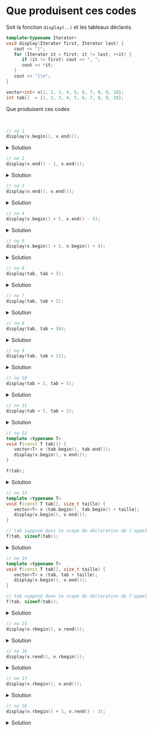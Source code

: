 # Que produisent ces codes

Soit la fonction `display(..)` et les tableaux déclarés.

~~~cpp
template<typename Iterator>
void display(Iterator first, Iterator last) {
   cout << "[";
   for (Iterator it = first; it != last; ++it) {
      if (it != first) cout << ", ";
      cout << *it;
   }
   cout << "]\n";
}

vector<int> v{1, 2, 3, 4, 5, 6, 7, 8, 9, 10};
int tab[]  = {1, 2, 3, 4, 5, 6, 7, 8, 9, 10};
~~~

Que produisent ces codes

<br>


~~~cpp
// no 1
display(v.begin(), v.end());
~~~

<details>
<summary>Solution</summary>

~~~
[1, 2, 3, 4, 5, 6, 7, 8, 9, 10]
~~~

------------------------------

</details>

~~~cpp
// no 2
display(v.end() - 1, v.end());
~~~

<details>
<summary>Solution</summary>

~~~
[10]
~~~

------------------------------

</details>

~~~cpp
// no 3
display(v.end(), v.end());
~~~

<details>
<summary>Solution</summary>

~~~
[]
~~~

------------------------------

</details>

~~~cpp
// no 4
display(v.begin() + 5, v.end() - 5);
~~~

<details>
<summary>Solution</summary>

~~~
[]
~~~

------------------------------

</details>

~~~cpp
// no 5
display(v.begin() + 5, v.begin() + 4);
~~~

<details>
<summary>Solution</summary>

~~~
[6, 7, 8, 9, 10, ?, ?, ?, ..., ?]
~~~

⚠️ les itérateurs sont croisés => boucle infinie

------------------------------

</details>

~~~cpp
// no 6
display(tab, tab + 3);
~~~

<details>
<summary>Solution</summary>

~~~
[1, 2, 3]
~~~

------------------------------

</details>

~~~cpp
// no 7
display(tab, tab + 2);
~~~

<details>
<summary>Solution</summary>

~~~
[1, 2]
~~~

------------------------------

</details>

~~~cpp
// no 8
display(tab, tab + 10);
~~~

<details>
<summary>Solution</summary>

~~~
[1, 2, 3, 4, 5, 6, 7, 8, 9, 10]
~~~

------------------------------

</details>

~~~cpp
// no 9
display(tab, tab + 12);
~~~

<details>
<summary>Solution</summary>

~~~
[1, 2, 3, 4, 5, 6, 7, 8, 9, 10, ?, ?]
~~~

⚠️ en dehors du tableau => indéterminé

------------------------------

</details>

~~~cpp
// no 10
display(tab + 2, tab + 5);
~~~

<details>
<summary>Solution</summary>

~~~
[3, 4, 5]
~~~

------------------------------

</details>

~~~cpp
// no 11
display(tab + 5, tab + 2);
~~~

<details>
<summary>Solution</summary>

~~~
[6, 7, 8, 9, 10, ?, ?, ?, ?, ..., ?]
~~~

⚠️ les itérateurs sont croisés => boucle infinie

------------------------------

</details>

~~~cpp
// no 12
template <typename T>
void f(const T tab[]) {
   vector<T> v (tab.begin(), tab.end());
   display(v.begin(), v.end());
}

f(tab);
~~~

<details>
<summary>Solution</summary>

⚠️ ne compile pas<br>
`tab` tel que reçu dans la fonction n'est qu'un **pointeur sur le tableau**.<br>
Il n'y a donc aucune méthode `tab.begin()` ou `tab.end()` à disposition.

------------------------------

</details>

~~~cpp
// no 13
template <typename T>
void f(const T tab[], size_t taille) {
   vector<T> v (tab.begin(), tab.begin() + taille);
   display(v.begin(), v.end());
}

// tab supposé dans le scope de déclaration de l'appel
f(tab, sizeof(tab));
~~~

<details>
<summary>Solution</summary>

⚠️ ne compile pas<br>
`tab` tel que reçu dans la fonction n'est qu'un **pointeur sur le tableau**.<br>
Il n'y a donc aucune méthode `tab.begin()` à disposition.

**NB** cette fois la taille a été passée en paramètre et utilisée ici `tab.begin() + taille`

------------------------------

</details>

~~~cpp
// no 14
template <typename T>
void f(const T tab[], size_t taille) {
   vector<T> v (tab, tab + taille);
   display(v.begin(), v.end());
}

// tab supposé dans le scope de déclaration de l'appel
f(tab, sizeof(tab));
~~~

<details>
<summary>Solution</summary>

~~~
[1, 2, 3, 4, 5, 6, 7, 8, 9, 10]
~~~

👍 cette fois pas d'utilisation de `tab.begin()` ou `tab.end()`<br>mais de `tab` et `tab + taille` pour le constructeur de `v`.

------------------------------

</details>

~~~cpp
// no 15
display(v.rbegin(), v.rend());
~~~

<details>
<summary>Solution</summary>

~~~
[10, 9, 8, 7, 6, 5, 4, 3, 2, 1]
~~~

------------------------------

</details>

~~~cpp
// no 16
display(v.rend(), v.rbegin());
~~~

<details>
<summary>Solution</summary>

⚠️ indéterminé, les itérateurs sont croisés

------------------------------

</details>

~~~cpp
// no 17
display(v.rbegin(), v.end());
~~~

<details>
<summary>Solution</summary>

⚠️ ne compile pas<br>
les itérateurs ne sont pas du même type<br>
- `v.rbegin()` => `vector<int>::reverse_iterator`<br>
- `v.end()` => `vector<int>::iterator`<br>

------------------------------

</details>

~~~cpp
// no 18
display(v.rbegin() + 1, v.rend() - 3);
~~~

<details>
<summary>Solution</summary>

~~~
[9, 8, 7, 6, 5, 4]
~~~

------------------------------

</details>


